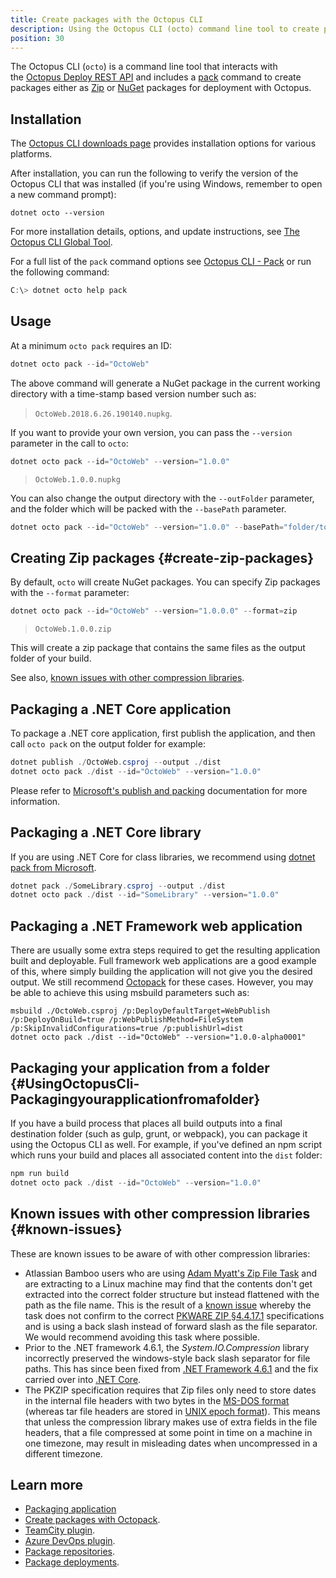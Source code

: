 ```yaml
---
title: Create packages with the Octopus CLI
description: Using the Octopus CLI (octo) command line tool to create packages for deployment.
position: 30
---
```


The Octopus CLI (`octo`) is a command line tool that interacts with the [Octopus Deploy REST API](/docs/octopus-rest-api/index.md) and includes a [pack](/docs/octopus-rest-api/octopus-cli/pack.md) command to create packages either as [Zip](#create-zip-packages) or [NuGet](#create-nuget-packages) packages for deployment with Octopus.

## Installation

The [Octopus CLI downloads page](https://octopus.com/downloads/octopuscli) provides installation options for various platforms.

After installation, you can run the following to verify the version of the Octopus CLI that was installed (if you're using Windows, remember to open a new command prompt):

```
dotnet octo --version
```

For more installation details, options, and update instructions, see [The Octopus CLI Global Tool](/docs/octopus-rest-api/octopus-cli/index.md).

For a full list of the `pack` command options see [Octopus CLI - Pack](/docs/octopus-rest-api/octopus-cli/pack.md) or run the following command:

```powershell
C:\> dotnet octo help pack
```

## Usage

At a minimum `octo pack` requires an ID:

```powershell
dotnet octo pack --id="OctoWeb"
```

The above command will generate a NuGet package in the current working directory with a time-stamp based version number such as:

> `OctoWeb.2018.6.26.190140.nupkg`.

If you want to provide your own version, you can pass the `--version` parameter in the call to `octo`:

```powershell
dotnet octo pack --id="OctoWeb" --version="1.0.0"
```

> `OctoWeb.1.0.0.nupkg`

You can also change the output directory with the `--outFolder` parameter, and the folder which will be packed with the `--basePath` parameter.

```powershell
dotnet octo pack --id="OctoWeb" --version="1.0.0" --basePath="folder/to/pack" --outFolder="destination/folder/path"
```

## Creating Zip packages {#create-zip-packages}

By default, `octo` will create NuGet packages. You can specify Zip packages with the `--format` parameter:

```powershell
dotnet octo pack --id="OctoWeb" --version="1.0.0.0" --format=zip
```

>  `OctoWeb.1.0.0.zip`

This will create a zip package that contains the same files as the output folder of your build.

See also, [known issues with other compression libraries](#known-issues).

## Packaging a .NET Core application

To package a .NET core application, first publish the application, and then call `octo pack` on the output folder for example:

```powershell
dotnet publish ./OctoWeb.csproj --output ./dist
dotnet octo pack ./dist --id="OctoWeb" --version="1.0.0"
```

Please refer to [Microsoft's publish and packing](/docs/deployments/dotnet/netcore-webapp.md#DeployingASP.NETCoreWebApplications-PublishingandPackingtheWebsite) documentation for more information.

## Packaging a .NET Core library

If you are using .NET Core for class libraries, we recommend using [dotnet pack from Microsoft](https://docs.microsoft.com/en-us/dotnet/core/tools/dotnet-pack).

```powershell
dotnet pack ./SomeLibrary.csproj --output ./dist
dotnet octo pack ./dist --id="SomeLibrary" --version="1.0.0"
```

## Packaging a .NET Framework web application

There are usually some extra steps required to get the resulting application built and deployable. Full framework web applications are a good example of this, where simply building the application will not give you the desired output. We still recommend [Octopack](/docs/packaging-applications/create-packages/octopack/index.md) for these cases. However, you may be able to achieve this using msbuild parameters such as:
```
msbuild ./OctoWeb.csproj /p:DeployDefaultTarget=WebPublish /p:DeployOnBuild=true /p:WebPublishMethod=FileSystem /p:SkipInvalidConfigurations=true /p:publishUrl=dist
dotnet octo pack ./dist --id="OctoWeb" --version="1.0.0-alpha0001"
```

## Packaging your application from a folder {#UsingOctopusCli-Packagingyourapplicationfromafolder}

If you have a build process that places all build outputs into a final destination folder (such as gulp, grunt, or webpack), you can package it using the Octopus CLI as well. For example, if you've defined an npm script which runs your build and places all associated content into the `dist` folder:

```powershell
npm run build
dotnet octo pack ./dist --id="OctoWeb" --version="1.0.0"
```

## Known issues with other compression libraries {#known-issues}

These are known issues to be aware of with other compression libraries:

- Atlassian Bamboo users who are using [Adam Myatt's Zip File Task](https://bitbucket.org/adammyatt/bamboo-zip-file-tasks) and are extracting to a Linux machine may find that the contents don't get extracted into the correct folder structure but instead flattened with the path as the file name. This is the result of a [known issue](https://bitbucket.org/adammyatt/bamboo-zip-file-tasks/issues/4/change-request-use-forward-slashes-as-file) whereby the task does not confirm to the correct [PKWARE ZIP §4.4.17.1](https://help.octopus.com/t/octopus-deploy-to-linux-vm/2047 "Link outside Support: https://pkware.cachefly.net/webdocs/casestudies/APPNOTE.TXT") specifications and is using a back slash instead of forward slash as the file separator. We would recommend avoiding this task where possible.
- Prior to the .NET framework 4.6.1, the *System.IO.Compression* library incorrectly preserved the windows-style back slash separator for file paths. This has since been fixed from [.NET Framework 4.6.1](https://msdn.microsoft.com/en-us/library/mt712573) and the fix carried over into [.NET Core](https://github.com/dotnet/corefx/commit/7b9331e89a795c72709aef38898929e74c343dfb).
- The PKZIP specification requires that Zip files only need to store dates in the internal file headers with two bytes in the [MS-DOS format](https://users.cs.jmu.edu/buchhofp/forensics/formats/pkzip.html) (whereas tar file headers are stored in [UNIX epoch format](http://www.gnu.org/software/tar/manual/html_node/Standard.html)). This means that unless the compression library makes use of extra fields in the file headers, that a file compressed at some point in time on a machine in one timezone, may result in misleading dates when uncompressed in a different timezone.

## Learn more

 - [Packaging application](/docs/packaging-applications/index.md)
 - [Create packages with Octopack](/docs/packaging-applications/create-packages/octopack/index.md).
 - [TeamCity plugin](/docs/packaging-applications/build-servers/teamcity.md).
 - [Azure DevOps plugin](/docs/packaging-applications/build-servers/tfs-azure-devops/using-octopus-extension/index.md).
 - [Package repositories](/docs/packaging-applications/index.md).
 - [Package deployments](/docs/deployments/packages/index.md).
